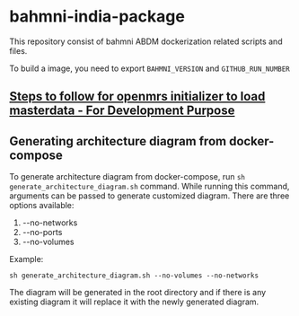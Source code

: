 # bahmni-india-package

This repository consist of bahmni ABDM dockerization related scripts and files.

To build a image, you need to export `BAHMNI_VERSION` and `GITHUB_RUN_NUMBER`

## [Steps to follow for openmrs initializer to load masterdata - For Development Purpose ](https://github.com/Bahmni/clinic-config#steps-to-follow-for-openmrs-initializer-to-load-masterdata---for-development-purpose-)


## Generating architecture diagram from docker-compose
To generate architecture diagram from docker-compose, run `sh generate_architecture_diagram.sh` command.
While running this command, arguments can be passed to generate customized diagram. There are three options available:
1. --no-networks
2. --no-ports
3. --no-volumes

Example:
```shell
sh generate_architecture_diagram.sh --no-volumes --no-networks
```

The diagram will be generated in the root directory and if there is any existing diagram it will replace it with the newly generated diagram.

